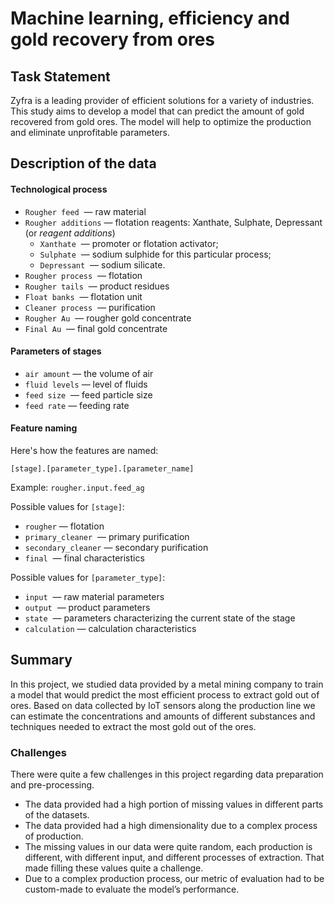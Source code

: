 # Machine learning, efficiency and gold recovery from ores

## Task Statement
Zyfra is a leading provider of efficient solutions for a variety of industries.
This study aims to develop a model that can predict the amount of gold recovered from gold ores.
The model will help to optimize the production and eliminate unprofitable parameters.



## Description of the data

#### Technological process

- `Rougher feed`      — raw material
- `Rougher additions` — flotation reagents: Xanthate, Sulphate, Depressant (or *reagent additions*)
    - `Xanthate`      — promoter or flotation activator;
    - `Sulphate`      — sodium sulphide for this particular process;
    - `Depressant`    — sodium silicate.
- `Rougher process`   — flotation
- `Rougher tails`     — product residues
- `Float banks`       — flotation unit
- `Cleaner process`   — purification
- `Rougher Au`        — rougher gold concentrate
- `Final Au`          — final gold concentrate

#### Parameters of stages

- `air amount`   — the volume of air
- `fluid levels` — level of fluids
- `feed size`    — feed particle size
- `feed rate`    — feeding rate

#### Feature naming

Here's how the features are named:

`[stage].[parameter_type].[parameter_name]`

Example: `rougher.input.feed_ag`

Possible values for `[stage]`:

- `rougher`           — flotation
- `primary_cleaner`   — primary purification
- `secondary_cleaner` — secondary purification
- `final`             — final characteristics

Possible values for `[parameter_type]`:

- `input`       — raw material parameters
- `output`      — product parameters
- `state`       — parameters characterizing the current state of the stage
- `calculation` — calculation characteristics


## Summary
In this project, we studied data provided by a metal mining company to train a model that would predict the most efficient process to extract gold out of ores.
Based on data collected by IoT sensors along the production line we can estimate the concentrations and amounts of different substances and techniques needed to extract the most gold out of the ores.

### Challenges
There were quite a few challenges in this project regarding data preparation and pre-processing.
- The data provided had a high portion of missing values in different parts of the datasets.
- The data provided had a high dimensionality due to a complex process of production.
- The missing values in our data were quite random, each production is different, with different input, and different processes of extraction. That made filling these values quite a challenge.
- Due to a complex production process, our metric of evaluation had to be custom-made to evaluate the model’s performance.
